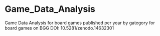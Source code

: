 # Game_Data_Analysis
Game Data Analysis for board games published per year by gategory for board games on BGG
DOI: 10.5281/zenodo.14632301 
